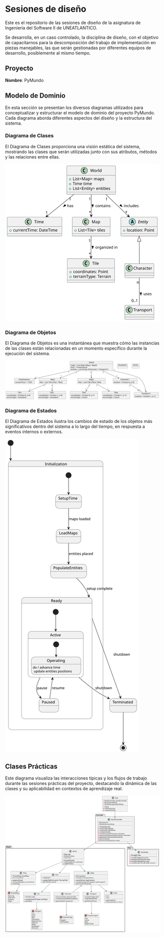 # Sesiones de diseño

Este es el repositorio de las sesiones de diseño de la asignatura de Ingeniería del Software II de UNEATLANTICO.

Se desarrolla, en un caso controlado, la disciplina de diseño, con el objetivo de capacitarnos para la descomposición del trabajo de implementación en piezas manejables, las que serán gestionadas por diferentes equipos de desarrollo, posiblemente al mismo tiempo.

## Proyecto

**Nombre**: PyMundo

## Modelo de Dominio

En esta sección se presentan los diversos diagramas utilizados para conceptualizar y estructurar el modelo de dominio del proyecto PyMundo. Cada diagrama aborda diferentes aspectos del diseño y la estructura del sistema.

### Diagrama de Clases

El Diagrama de Clases proporciona una visión estática del sistema, mostrando las clases que serán utilizadas junto con sus atributos, métodos y las relaciones entre ellas.

![Diagrama de Clases de PyMundo](./docs/images/PyMundoClasses.svg)

### Diagrama de Objetos

El Diagrama de Objetos es una instantánea que muestra cómo las instancias de las clases están relacionadas en un momento específico durante la ejecución del sistema.

![Diagrama de Objetos de PyMundo](./docs/images/PyMundoObjects.svg)

### Diagrama de Estados

El Diagrama de Estados ilustra los cambios de estado de los objetos más significativos dentro del sistema a lo largo del tiempo, en respuesta a eventos internos o externos.

![Diagrama de Estados de PyMundo](./docs/images/PyMundoStates.svg)

## Clases Prácticas

Este diagrama visualiza las interacciones típicas y los flujos de trabajo durante las sesiones prácticas del proyecto, destacando la dinámica de las clases y su aplicabilidad en contextos de aprendizaje real.

![Clases Prácticas de PyMundo](./docs/images/ClasesPracticas-PyMundo.svg)
